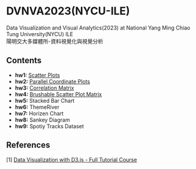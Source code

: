 # DVNVA2023(NYCU-ILE)
Data Visualization and Visual Analytics(2023) at National Yang Ming Chiao Tung University(NYCU) ILE<br>
陽明交大多媒體所-資料視覺化與視覺分析<br>

## Contents
* **hw1:** [Scatter Plots](http://07a64078c8620018.vis.lab.djosix.com:2023/)
* **hw2:** [Parallel Coordinate Plots](http://f8bc6939fa2af991.vis.lab.djosix.com:2023/)
* **hw3:** [Correlation Matrix](http://7f94c403e213c784.vis.lab.djosix.com:2023/)
* **hw4:** [Brushable Scatter Plot Matrix](http://6c458b7592542677.vis.lab.djosix.com:2023/)
* **hw5:** Stacked Bar Chart
* **hw6:** ThemeRiver
* **hw7:** Horizen Chart
* **hw8:** Sankey Diagram
* **hw9:** Spotiy Tracks Dataset

## References
[1] [Data Visualization with D3.js - Full Tutorial Course](https://www.youtube.com/watch?v=_8V5o2UHG0E)
